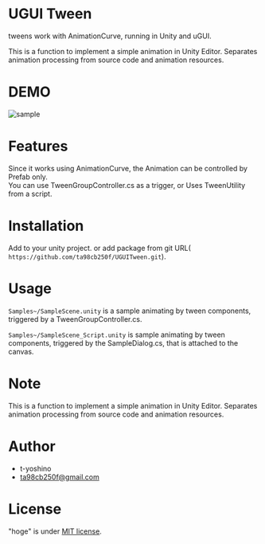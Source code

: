 # UGUI Tween

tweens work with AnimationCurve, running in Unity and uGUI.

This is a function to implement a simple animation in Unity Editor.
Separates animation processing from source code and animation resources.

# DEMO

![sample](https://user-images.githubusercontent.com/17354306/87450848-07d4a280-c63a-11ea-85bd-39374fe1534f.gif)

# Features

Since it works using AnimationCurve, the Animation can be controlled by Prefab only.  
You can use TweenGroupController.cs as a trigger, or Uses TweenUtility from a script.

# Installation

Add to your unity project.
or add package from git URL( `https://github.com/ta98cb250f/UGUITween.git`).

# Usage

`Samples~/SampleScene.unity` is a sample animating by tween components, triggered by a TweenGroupController.cs.

`Samples~/SampleScene_Script.unity` is sample animating by tween components, triggered by the SampleDialog.cs, that is attached to the canvas.

# Note

This is a function to implement a simple animation in Unity Editor.
Separates animation processing from source code and animation resources.

# Author

* t-yoshino
* ta98cb250f@gmail.com

# License

"hoge" is under [MIT license](https://en.wikipedia.org/wiki/MIT_License).
